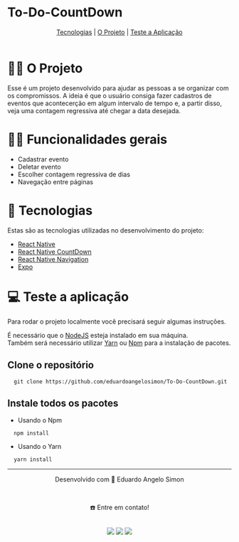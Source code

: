 # To-Do-CountDown

<div align="center">
  <a href="#-tecnologias">Tecnologias</a> | <a href="#-o-projeto">O Projeto</a> | <a href="#-teste-a-aplicação">Teste a Aplicação</a> 
</div>
<br>

# 👷🏻 O Projeto
Esse é um projeto desenvolvido para ajudar as pessoas a se organizar com os compromissos. A ideia é que o usuário consiga fazer cadastros de eventos que acontecerção em algum intervalo de tempo e, a partir disso, veja uma contagem regressiva até chegar a data desejada.

# 🤳🏻 Funcionalidades gerais

- Cadastrar evento
- Deletar evento
- Escolher contagem regressiva de dias
- Navegação entre páginas

# 🚀 Tecnologias
Estas são as tecnologias utilizadas no desenvolvimento do projeto:

- <a href="https://reactnative.dev/docs/getting-started" target="_blank">React Native</a> <br>
- <a href="https://www.npmjs.com/package/react-native-countdown-component" target="_blank">React Native CountDown</a> <br>
- <a href="https://reactnavigation.org/" target="_blank">React Native Navigation</a> <br>
- <a href="https://docs.expo.dev/" target="_blank">Expo</a> <br>

# 💻 Teste a aplicação
Para rodar o projeto localmente você precisará seguir algumas instruções. <br>

É necessário que o <a href="https://nodejs.org/en/download/" target="_blank">NodeJS</a> esteja instalado em sua máquina. <br>
Também será necessário utilizar <a href="https://classic.yarnpkg.com/lang/en/docs/install/#mac-stable" target="_blank">Yarn</a> ou <a href="https://www.npmjs.com/" target="_blank">Npm</a> para a instalação de pacotes. <br>

  ## Clone o repositório
```
  git clone https://github.com/eduardoangelosimon/To-Do-CountDown.git
```
  ## Instale todos os pacotes

  - Usando o Npm
```
  npm install
```
  - Usando o Yarn
```
  yarn install
```
________________________________________________________________________________________________________________________________________________________________________________
<div align="center">
  <p>Desenvolvido com 💙 Eduardo Angelo Simon</p> <br>
  <p>☎️ Entre em contato!<p> <br>
  <a href = "mailto:eduardosimon.trabalho@gmail.com"><img src="https://img.shields.io/badge/Gmail-D14836?style=for-the-badge&logo=gmail&logoColor=white" target="_blank"></a>
  <a display="flex" text-align="center" href="https://www.linkedin.com/in/eduardoangelosimon/" target="_blank"><img src="https://img.shields.io/badge/-LinkedIn-%230077B5?style=for-the-badge&logo=linkedin&logoColor=white" target="_blank"></a>
    <a display="flex" text-align="center" href="https://www.instagram.com/eduardosimon_dev/" target="_blank"><img src="https://img.shields.io/badge/Instagram-E4405F?style=for-the-badge&logo=instagram&logoColor=white" target="_blank"></a> 
</div>
